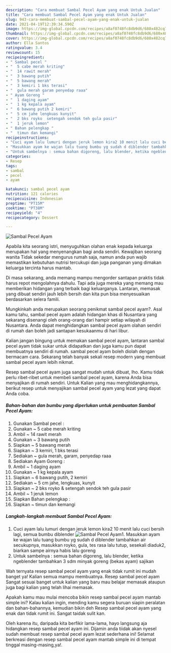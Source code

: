 ```yaml
---
description: "Cara membuat Sambal Pecel Ayam yang enak Untuk Jualan"
title: "Cara membuat Sambal Pecel Ayam yang enak Untuk Jualan"
slug: 943-cara-membuat-sambal-pecel-ayam-yang-enak-untuk-jualan
date: 2021-04-19T12:39:34.590Z
image: https://img-global.cpcdn.com/recipes/a8af0748fc8db9d6/680x482cq70/sambal-pecel-ayam-foto-resep-utama.jpg
thumbnail: https://img-global.cpcdn.com/recipes/a8af0748fc8db9d6/680x482cq70/sambal-pecel-ayam-foto-resep-utama.jpg
cover: https://img-global.cpcdn.com/recipes/a8af0748fc8db9d6/680x482cq70/sambal-pecel-ayam-foto-resep-utama.jpg
author: Ella Santos
ratingvalue: 3.4
reviewcount: 15
recipeingredient:
- " Sambal pecel "
- "  5 cabe merah kriting"
- "  14 rawit merah"
- "  3 bawang putih"
- "  5 bawang merah"
- "  3 kemiri 1 bks terasi"
- "  gula merah garam penyedap raaa"
- " Ayam Goreng "
- "  1 daging ayam"
- "  1 kg kepala ayam"
- "  6 bawang putih 2 kemiri"
- "  5 cm jahe lengkuas kunyit"
- "  2 bks royko  setengah sendok teh gula pasir"
- "  1 jeruk lemon"
- " Bahan pelengkap "
- "  timun dan kemangi"
recipeinstructions:
- "Cuci ayam lalu lumuri dengan jeruk lemon kira2 10 menit lalu cuci bersih lagi, semua bumbu diblender"
- "Masukkan ayam ke wajan lalu tuang bumbu yg sudah d diblender tambahkan air secukupnya, masukkan royko, gula, tes rasa lalu tutup, sesekali diaduk2, biarkan sampe airnya habis lalu goreng"
- "Untuk sambelnya : semua bahan digoreng, lalu blender, ketika ngeblender tambahkan 3 sdm minyak goreng (bekas ayam) sajikan"
categories:
- Resep
tags:
- sambal
- pecel
- ayam

katakunci: sambal pecel ayam 
nutrition: 121 calories
recipecuisine: Indonesian
preptime: "PT15M"
cooktime: "PT38M"
recipeyield: "4"
recipecategory: Dessert

---
```



![Sambal Pecel Ayam](https://img-global.cpcdn.com/recipes/a8af0748fc8db9d6/680x482cq70/sambal-pecel-ayam-foto-resep-utama.jpg)

Apabila kita seorang istri, menyuguhkan olahan enak kepada keluarga merupakan hal yang menyenangkan bagi anda sendiri. Kewajiban seorang  wanita Tidak sekedar mengurus rumah saja, namun anda pun wajib memastikan kebutuhan nutrisi tercukupi dan juga panganan yang dimakan keluarga tercinta harus mantab.

Di masa  sekarang, anda memang mampu mengorder santapan praktis tidak harus repot mengolahnya dahulu. Tapi ada juga mereka yang memang mau memberikan hidangan yang terbaik bagi keluarganya. Lantaran, memasak yang dibuat sendiri jauh lebih bersih dan kita pun bisa menyesuaikan berdasarkan selera famili. 



Mungkinkah anda merupakan seorang penikmat sambal pecel ayam?. Asal kamu tahu, sambal pecel ayam adalah hidangan khas di Nusantara yang sekarang disenangi oleh orang-orang dari hampir setiap wilayah di Nusantara. Anda dapat menghidangkan sambal pecel ayam olahan sendiri di rumah dan boleh jadi santapan kesukaanmu di hari libur.

Kalian jangan bingung untuk memakan sambal pecel ayam, lantaran sambal pecel ayam tidak sukar untuk didapatkan dan juga kamu pun dapat membuatnya sendiri di rumah. sambal pecel ayam boleh diolah dengan bermacam cara. Sekarang telah banyak sekali resep modern yang membuat sambal pecel ayam lebih nikmat.

Resep sambal pecel ayam juga sangat mudah untuk dibuat, lho. Kamu tidak perlu ribet-ribet untuk membeli sambal pecel ayam, karena Anda bisa menyajikan di rumah sendiri. Untuk Kalian yang mau menghidangkannya, berikut resep untuk menyajikan sambal pecel ayam yang lezat yang dapat Anda coba.

<!--inarticleads1-->

##### Bahan-bahan dan bumbu yang diperlukan untuk pembuatan Sambal Pecel Ayam:

1. Gunakan  Sambal pecel :
1. Gunakan  ~ 5 cabe merah kriting
1. Ambil  ~ 14 rawit merah
1. Gunakan  ~ 3 bawang putih
1. Siapkan  ~ 5 bawang merah
1. Siapkan  ~ 3 kemiri, 1 bks terasi
1. Sediakan  ~ gula merah, garam, penyedap raaa
1. Sediakan  Ayam Goreng :
1. Ambil  ~ 1 daging ayam
1. Gunakan  ~ 1 kg kepala ayam
1. Siapkan  ~ 6 bawang putih, 2 kemiri
1. Sediakan  ~ 5 cm jahe, lengkuas, kunyit
1. Siapkan  ~ 2 bks royko &amp; setengah sendok teh gula pasir
1. Ambil  ~ 1 jeruk lemon
1. Siapkan  Bahan pelengkap :
1. Siapkan  ~ timun dan kemangi




<!--inarticleads2-->

##### Langkah-langkah membuat Sambal Pecel Ayam:

1. Cuci ayam lalu lumuri dengan jeruk lemon kira2 10 menit lalu cuci bersih lagi, semua bumbu diblender
<img src="https://img-global.cpcdn.com/steps/7c59d964fc3aec94/160x128cq70/sambal-pecel-ayam-langkah-memasak-1-foto.jpg" alt="Sambal Pecel Ayam">1. Masukkan ayam ke wajan lalu tuang bumbu yg sudah d diblender tambahkan air secukupnya, masukkan royko, gula, tes rasa lalu tutup, sesekali diaduk2, biarkan sampe airnya habis lalu goreng
1. Untuk sambelnya : semua bahan digoreng, lalu blender, ketika ngeblender tambahkan 3 sdm minyak goreng (bekas ayam) sajikan




Wah ternyata resep sambal pecel ayam yang enak tidak rumit ini mudah banget ya! Kalian semua mampu membuatnya. Resep sambal pecel ayam Sangat sesuai banget untuk kalian yang baru mau belajar memasak ataupun juga bagi kalian yang telah lihai memasak.

Apakah kamu mau mulai mencoba bikin resep sambal pecel ayam mantab simple ini? Kalau kalian ingin, mending kamu segera buruan siapin peralatan dan bahan-bahannya, kemudian bikin deh Resep sambal pecel ayam yang enak dan tidak rumit ini. Sangat taidak sulit kan. 

Oleh karena itu, daripada kita berfikir lama-lama, hayo langsung aja hidangkan resep sambal pecel ayam ini. Dijamin anda tiidak akan nyesel sudah membuat resep sambal pecel ayam lezat sederhana ini! Selamat berkreasi dengan resep sambal pecel ayam mantab simple ini di tempat tinggal masing-masing,ya!.


